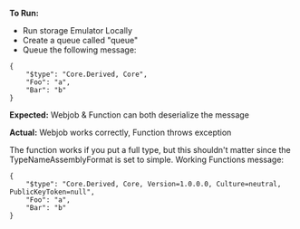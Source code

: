 **To Run:**

* Run storage Emulator Locally
* Create a queue called "queue"
* Queue the following message:
```
{
    "$type": "Core.Derived, Core",
    "Foo": "a",
    "Bar": "b"
}
```

**Expected:** Webjob & Function can both deserialize the message

**Actual:** Webjob works correctly, Function throws exception

The function works if you put a full type, but this shouldn't matter since the TypeNameAssemblyFormat is set to simple. Working Functions message:

```
{
    "$type": "Core.Derived, Core, Version=1.0.0.0, Culture=neutral, PublicKeyToken=null",
    "Foo": "a",
    "Bar": "b"
}
```
